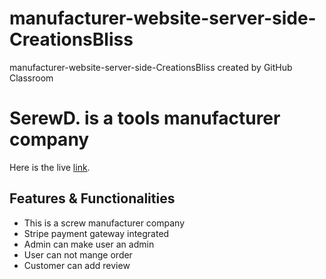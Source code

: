 # manufacturer-website-server-side-CreationsBliss
manufacturer-website-server-side-CreationsBliss created by GitHub Classroom


# SerewD. is a tools manufacturer company

Here is the live  [link](https://github.com/facebook/create-react-app).

## Features & Functionalities

* This is a screw manufacturer company
*  Stripe payment gateway integrated
* Admin can make user an admin
* User can not mange order
* Customer can add review
